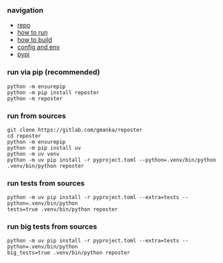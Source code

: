 ### navigation

- [repo](https://github.com/gmankab/reposter)
- [how to run](https://github.com/gmankab/reposter/blob/main/docs/run.md)
- [how to build](https://github.com/gmankab/reposter/blob/main/docs/build.md)
- [config and env](https://github.com/gmankab/reposter/blob/main/docs/config.md)
- [pypi](https://pypi.org/project/reposter)

### run via pip (recommended)

```
python -m ensurepip
python -m pip install reposter
python -m reposter
```

### run from sources

```shell
git clone https://gitlab.com/gmanka/reposter
cd reposter
python -m ensurepip
python -m pip install uv
python -m uv venv
python -m uv pip install -r pyproject.toml --python=.venv/bin/python
.venv/bin/python reposter
```

### run tests from sources

```shell
python -m uv pip install -r pyproject.toml --extra=tests --python=.venv/bin/python
tests=true .venv/bin/python reposter
```

### run big tests from sources

```shell
python -m uv pip install -r pyproject.toml --extra=tests --python=.venv/bin/python
big_tests=true .venv/bin/python reposter
```

